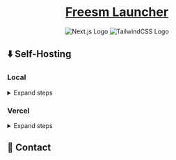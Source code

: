 <div align="center">
  <h1>
    <a href="https://freesmlauncher.windstone.space/">Freesm Launcher</a>
  </h1>
  <img alt="Next.js Logo" src="https://img.shields.io/badge/Next-black?style=for-the-badge&logo=next.js&logoColor=white">
  <img alt="TailwindCSS Logo" src="https://img.shields.io/badge/tailwindcss-%2338B2AC.svg?style=for-the-badge&logo=tailwind-css&logoColor=white">
</div>

## ⬇️ Self-Hosting

### Local

<details>
<summary>Expand steps</summary>

> [!NOTE]
> I will provide terminal commands only for [bun](https://bun.sh/), but you can use any other [node.js](https://nodejs.org/) package manager.

Firstly, you need to clone this repository:

```sh
git clone https://github.com/FreesmTeam/website-freesmlauncher
```

And open it:

```sh
cd website-freesmlauncher
```

Secondly, install all dependencies using next command:

```sh
bun i
```

After that, you can start the project either in development mode:

```sh
bun dev
```

or in production mode:

```sh
bun run build
bun start
```

</details>


### Vercel

<details>
<summary>Expand steps</summary>

Click the button

[![Vercel](https://vercel.com/button)](https://vercel.com/new/clone?s=https%3A%2F%2Fgithub.com%2Fnotwindstone%2Fanisun)

</details>

## 💬 Contact